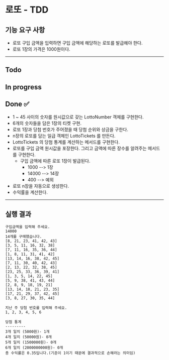 # 로또 - TDD

## 기능 요구 사항
- 로또 구입 금액을 입력하면 구입 금액에 해당하는 로또를 발급해야 한다.
- 로또 1장의 가격은 1000원이다.

---

## Todo
  
## In progress

## Done ✅
- 1 ~ 45 사이의 숫자를 원시값으로 갖는 LottoNumber 객체를 구현한다.
- 6개의 숫자들을 담은 1장의 티켓 구현.
- 로또 1장과 당첨 번호가 주어졌을 때 당첨 순위와 상금을 구한다.
- n장의 로또를 담는 일급 객체인 LottoTickets 를 만든다.
- LottoTickets 의 당첨 통계를 계산하는 메서드를 구현한다.
- 로또를 구입 금액 원시값을 포장한다. 그리고 금액에 따른 장수를 알려주는 메서드를 구현한다.
  - 구입 금액에 따른 로또 1장이 발급된다.
    - 1000 --> 1장
    - 14000 --> 14장
    - 400 --> 예외
- 로또 n장을 자동으로 생성한다.
- 수익률을 계산한다.

---

## 실행 결과
```
구입금액을 입력해 주세요.
14000
14개를 구매했습니다.
[8, 21, 23, 41, 42, 43]
[3, 5, 11, 16, 32, 38]
[7, 11, 16, 35, 36, 44]
[1, 8, 11, 31, 41, 42]
[13, 14, 16, 38, 42, 45]
[7, 11, 30, 40, 42, 43]
[2, 13, 22, 32, 38, 45]
[23, 25, 33, 36, 39, 41]
[1, 3, 5, 14, 22, 45]
[5, 9, 38, 41, 43, 44]
[2, 8, 9, 18, 19, 21]
[13, 14, 18, 21, 23, 35]
[17, 21, 29, 37, 42, 45]
[3, 8, 27, 30, 35, 44]

지난 주 당첨 번호를 입력해 주세요.
1, 2, 3, 4, 5, 6

당첨 통계
---------
3개 일치 (5000원)- 1개
4개 일치 (50000원)- 0개
5개 일치 (1500000원)- 0개
6개 일치 (2000000000원)- 0개
총 수익률은 0.35입니다.(기준이 1이기 때문에 결과적으로 손해라는 의미임)
```